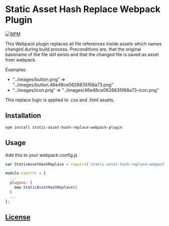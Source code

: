 # Static Asset Hash Replace Webpack Plugin


[![NPM](https://img.shields.io/npm/v/static-asset-hash-replace-webpack-plugin.svg)](https://www.npmjs.com/package/static-asset-hash-replace-webpack-plugin)


This Webpack plugin replaces all file references inside assets which names changed during build process. Preconditions are, that the original basename of the file still exists and that the changed file is saved as asset from webpack.

Examples:
- "../images/button.png" => "../images/button.46e48ce0628835f68a73.png"
- "../images/icon.png" => "../images/46e48ce0628835f68a73-icon.png"

This replace logic is applied to .css and .html assets.


## Installation

```
npm install static-asset-hash-replace-webpack-plugin
```


## Usage

Add this to your webpack.config.js

```js
var StaticAssetHashReplace = require('static-asset-hash-replace-webpack-plugin');

module.exports = {
  ...
  plugins: [
    new StaticAssetHashReplace()
  ]
  ...
};
```

[License](https://github.com/code-chris/static-asset-hash-replace-webpack-plugin/blob/master/LICENSE)
------
